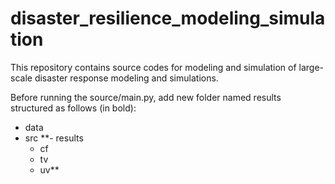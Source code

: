 # disaster_resilience_modeling_simulation
This repository contains source codes for modeling and simulation of large-scale disaster response modeling and simulations.

Before running the source/main.py, add new folder named results structured as follows (in bold):
- data
- src
**- results
  - cf
  - tv
  - uv**
